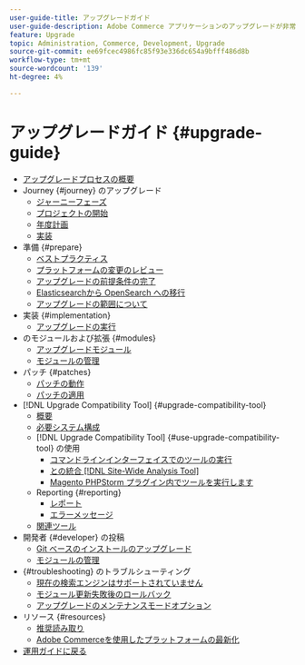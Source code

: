 ```yaml
---
user-guide-title: アップグレードガイド
user-guide-description: Adobe Commerce アプリケーションのアップグレードが非常に重要な理由と、アップグレードを正常に計画および実行する方法を説明します。
feature: Upgrade
topic: Administration, Commerce, Development, Upgrade
source-git-commit: ee69fcec4986fc85f93e336dc654a9bfff486d8b
workflow-type: tm+mt
source-wordcount: '139'
ht-degree: 4%

---
```



# アップグレードガイド {#upgrade-guide}

- [アップグレードプロセスの概要](overview.md)
- Journey {#journey} のアップグレード
   - [ジャーニーフェーズ](journey/phases.md)
   - [プロジェクトの開始](journey/project-launch.md)
   - [年度計画](journey/annual-planning.md)
   - [実装](journey/implementation.md)
- 準備 {#prepare}
   - [ベストプラクティス](prepare/best-practices.md)
   - [プラットフォームの変更のレビュー](prepare/platform-changes.md)
   - [アップグレードの前提条件の完了](prepare/prerequisites.md)
   - [Elasticsearchから OpenSearch への移行](prepare/opensearch-migration.md)
   - [アップグレードの範囲について](prepare/scope.md)
- 実装 {#implementation}
   - [アップグレードの実行](implementation/perform-upgrade.md)
- のモジュールおよび拡張 {#modules}
   - [アップグレードモジュール](modules/upgrade.md)
   - [モジュールの管理](modules/manage.md)
- パッチ {#patches}
   - [パッチの動作](patches/overview.md)
   - [パッチの適用](patches/apply.md)
- [!DNL Upgrade Compatibility Tool] {#upgrade-compatibility-tool}
   - [概要](upgrade-compatibility-tool/overview.md)
   - [必要システム構成](upgrade-compatibility-tool/prerequisites.md)
   - [!DNL Upgrade Compatibility Tool] {#use-upgrade-compatibility-tool} の使用
      - [コマンドラインインターフェイスでのツールの実行](upgrade-compatibility-tool/run.md)
      - [との統合  [!DNL Site-Wide Analysis Tool]](upgrade-compatibility-tool/integrate-analysis-tool.md)
      - [Magento PHPStorm プラグイン内でツールを実行します](upgrade-compatibility-tool/run-configuration-phpstorm-plugin.md)
   - Reporting {#reporting}
      - [レポート](upgrade-compatibility-tool/reports.md)
      - [エラーメッセージ](upgrade-compatibility-tool/error-messages.md)
   - [関連ツール](upgrade-compatibility-tool/related-tools.md)
- 開発者 {#developer} の投稿
   - [Git ベースのインストールのアップグレード](developer/git-installs.md)
   - [モジュールの管理](developer/manage-modules.md)
- {#troubleshooting} のトラブルシューティング
   - [現在の検索エンジンはサポートされていません](troubleshooting/search-engine-not-supported.md)
   - [モジュール更新失敗後のロールバック](troubleshooting/roll-back-after-update-failure.md)
   - [アップグレードのメンテナンスモードオプション](troubleshooting/maintenance-mode-options.md)
- リソース {#resources}
   - [推奨読み取り](resources/recommended-reading.md)
   - [Adobe Commerceを使用したプラットフォームの最新化](resources/recommended-upgrade-paths.md)
- [ 運用ガイドに戻る ](https://experienceleague.adobe.com/docs/commerce-operations/operational-guides/home.html)
